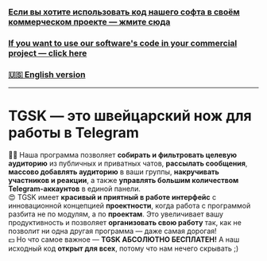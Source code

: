 ### [Если вы хотите использовать код нашего софта в своём коммерческом проекте — жмите сюда](README.copying-and-distributing.md) 
### [If you want to use our software's code in your commercial project — click here](README.copying-and-distributing.english.md) 
### [🇺🇸 English version](README.english.md) 
---
# TGSK — это швейцарский нож для работы в Telegram  
👨‍💻 Наша программа позволяет **собирать и фильтровать целевую аудиторию** из публичных и приватных чатов, **рассылать сообщения**, **массово добавлять аудиторию** в ваши группы, **накручивать участников и реакции**, а также **управлять большим количеством Telegram-аккаунтов** в единой панели.  
😍 TGSK имеет **красивый и приятный в работе интерфейс** с инновационной концепцией **проектности**, когда работа с программой разбита не по модулям, а по **проектам**. 
Это увеличивает вашу продуктивность и позволяет **организовать свою работу** так, как не позволит ни одна другая программа — даже самая дорогая!  
💵 Но что самое важное — **TGSK АБСОЛЮТНО БЕСПЛАТЕН!** А наш исходный код **открыт для всех**, потому что нам нечего скрывать ;)